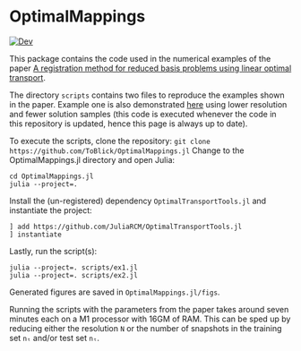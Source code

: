 # OptimalMappings
[![Dev](https://img.shields.io/badge/docs-dev-blue.svg)](https://toblick.github.io/OptimalMappings.jl/dev/)

This package contains the code used in the numerical examples of the paper [A registration method for reduced basis problems using linear optimal transport](https://arxiv.org/abs/2304.14884).

The directory `scripts` contains two files to reproduce the examples shown in the paper. Example one is also demonstrated [here](https://toblick.github.io/OptimalMappings.jl/dev/) using lower resolution and fewer solution samples (this code is executed whenever the code in this repository is updated, hence this page is always up to date).

To execute the scripts, clone the repository:
```git clone https://github.com/ToBlick/OptimalMappings.jl```
Change to the OptimalMappings.jl directory and open Julia:
```
cd OptimalMappings.jl
julia --project=.
```
Install the (un-registered) dependency `OptimalTransportTools.jl` and instantiate the project:
```
] add https://github.com/JuliaRCM/OptimalTransportTools.jl
] instantiate
```
Lastly, run the script(s):
```
julia --project=. scripts/ex1.jl
julia --project=. scripts/ex2.jl
```
Generated figures are saved in `OptimalMappings.jl/figs`.

Running the scripts with the parameters from the paper takes around seven minutes each on a M1 processor with 16GM of RAM. This can be sped up by reducing either the resolution `N` or the number of snapshots in the training set `nₜ` and/or test set `nₜ`.
